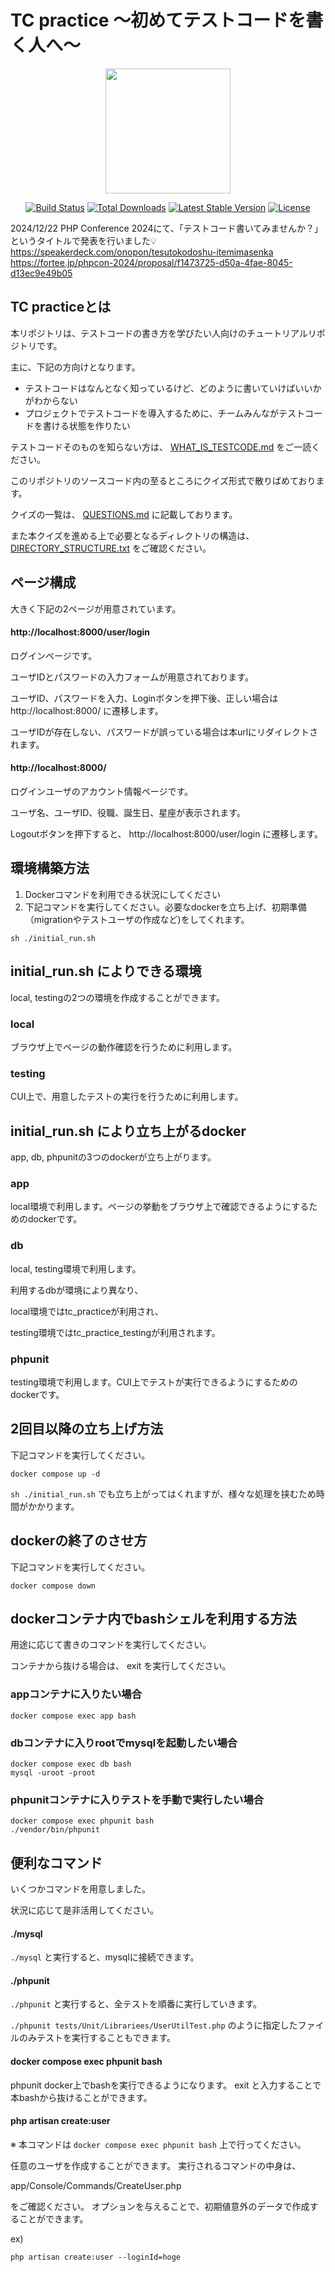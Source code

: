 # TC practice 〜初めてテストコードを書く人へ〜 

<p align="center"><a href="https://laravel.com" target="_blank"><img src="https://raw.githubusercontent.com/laravel/art/master/logo-lockup/5%20SVG/2%20CMYK/1%20Full%20Color/laravel-logolockup-cmyk-red.svg" width="200"></a></p>

<p align="center">
<a href="https://travis-ci.org/laravel/framework"><img src="https://travis-ci.org/laravel/framework.svg" alt="Build Status"></a>
<a href="https://packagist.org/packages/laravel/framework"><img src="https://img.shields.io/packagist/dt/laravel/framework" alt="Total Downloads"></a>
<a href="https://packagist.org/packages/laravel/framework"><img src="https://img.shields.io/packagist/v/laravel/framework" alt="Latest Stable Version"></a>
<a href="https://packagist.org/packages/laravel/framework"><img src="https://img.shields.io/packagist/l/laravel/framework" alt="License"></a>
</p>

2024/12/22 PHP Conference 2024にて、「テストコード書いてみませんか？」というタイトルで発表を行いました💡
https://speakerdeck.com/onopon/tesutokodoshu-itemimasenka
https://fortee.jp/phpcon-2024/proposal/f1473725-d50a-4fae-8045-d13ec9e49b05

## TC practiceとは

本リポジトリは、テストコードの書き方を学びたい人向けのチュートリアルリポジトリです。

主に、下記の方向けとなります。

- テストコードはなんとなく知っているけど、どのように書いていけばいいかがわからない
- プロジェクトでテストコードを導入するために、チームみんながテストコードを書ける状態を作りたい

テストコードそのものを知らない方は、 [WHAT_IS_TESTCODE.md](/WHAT_IS_TESTCODE.md) をご一読ください。

このリポジトリのソースコード内の至るところにクイズ形式で散りばめております。

クイズの一覧は、 [QUESTIONS.md](/QUESTIONS.md) に記載しております。

また本クイズを進める上で必要となるディレクトリの構造は、 [DIRECTORY_STRUCTURE.txt](/DIRECTORY_STRUCTURE.txt) をご確認ください。

## ページ構成

大きく下記の2ページが用意されています。

#### http://localhost:8000/user/login

ログインページです。

ユーザIDとパスワードの入力フォームが用意されております。

ユーザID、パスワードを入力、Loginボタンを押下後、正しい場合は http://localhost:8000/ に遷移します。

ユーザIDが存在しない、パスワードが誤っている場合は本urlにリダイレクトされます。

#### http://localhost:8000/

ログインユーザのアカウント情報ページです。

ユーザ名、ユーザID、役職、誕生日、星座が表示されます。

Logoutボタンを押下すると、 http://localhost:8000/user/login に遷移します。

## 環境構築方法

1. Dockerコマンドを利用できる状況にしてください
2. 下記コマンドを実行してください。必要なdockerを立ち上げ、初期準備（migrationやテストユーザの作成など)をしてくれます。

```
sh ./initial_run.sh
```

## initial_run.sh によりできる環境

local, testingの2つの環境を作成することができます。

### local

ブラウザ上でページの動作確認を行うために利用します。

### testing

CUI上で、用意したテストの実行を行うために利用します。

## initial_run.sh により立ち上がるdocker

app, db, phpunitの3つのdockerが立ち上がります。

### app

local環境で利用します。ページの挙動をブラウザ上で確認できるようにするためのdockerです。

### db

local, testing環境で利用します。

利用するdbが環境により異なり、

local環境ではtc_practiceが利用され、

testing環境ではtc_practice_testingが利用されます。

### phpunit

testing環境で利用します。CUI上でテストが実行できるようにするためのdockerです。

## 2回目以降の立ち上げ方法

下記コマンドを実行してください。

```
docker compose up -d
```

`sh ./initial_run.sh` でも立ち上がってはくれますが、様々な処理を挟むため時間がかかります。

## dockerの終了のさせ方

下記コマンドを実行してください。

```
docker compose down
```

## dockerコンテナ内でbashシェルを利用する方法

用途に応じて書きのコマンドを実行してください。

コンテナから抜ける場合は、 exit を実行してください。

### appコンテナに入りたい場合

```
docker compose exec app bash
```

### dbコンテナに入りrootでmysqlを起動したい場合

```
docker compose exec db bash
mysql -uroot -proot
```

### phpunitコンテナに入りテストを手動で実行したい場合

```
docker compose exec phpunit bash
./vendor/bin/phpunit
```

## 便利なコマンド

いくつかコマンドを用意しました。

状況に応じて是非活用してください。

#### ./mysql

`./mysql` と実行すると、mysqlに接続できます。

#### ./phpunit

`./phpunit` と実行すると、全テストを順番に実行していきます。

`./phpunit tests/Unit/Librariees/UserUtilTest.php` のように指定したファイルのみテストを実行することもできます。

#### docker compose exec phpunit bash

phpunit docker上でbashを実行できるようになります。
exit と入力することで本bashから抜けることができます。

#### php artisan create:user

※ 本コマンドは `docker compose exec phpunit bash` 上で行ってください。

任意のユーザを作成することができます。
実行されるコマンドの中身は、

app/Console/Commands/CreateUser.php

をご確認ください。
オプションを与えることで、初期値意外のデータで作成することができます。

ex)

```
php artisan create:user --loginId=hoge
```
